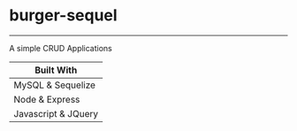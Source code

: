 # burger-sequel
<hr>
A simple CRUD Applications 

| Built With   |
| ------------- |
| MySQL & Sequelize|
| Node & Express|
| Javascript & JQuery|
